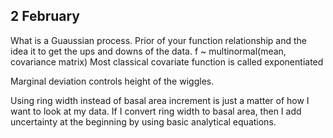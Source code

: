 ## 2 February
What is a Guaussian process.
Prior of your function relationship and the idea it to get the ups and downs of the data. 
f ~ multinormal(mean, covariance matrix)
Most classical covariate function is called exponentiated

Marginal deviation controls height of the wiggles.

Using ring width instead of basal area increment is just a matter of how I want to look at my data. If I convert ring width to basal area, then I add uncertainty at the beginning by using basic analytical equations. 

